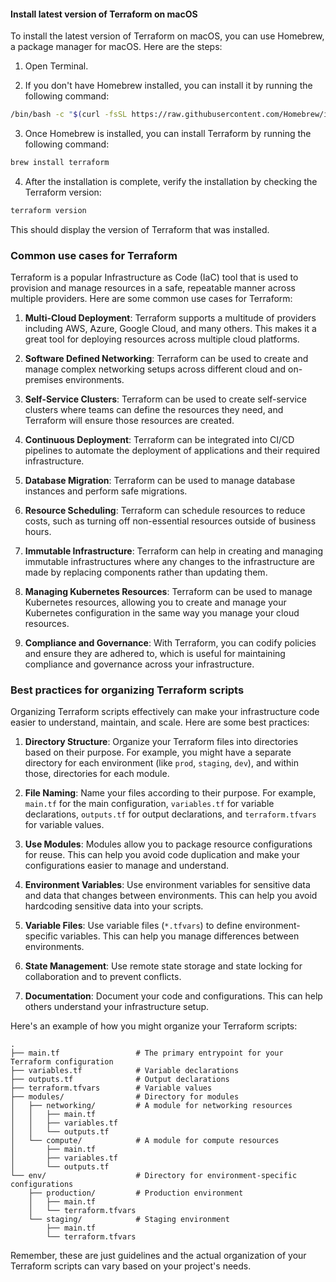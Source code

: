 #### Install latest version of Terraform on macOS

To install the latest version of Terraform on macOS, you can use Homebrew, a package manager for macOS. Here are the steps:

1. Open Terminal.

2. If you don't have Homebrew installed, you can install it by running the following command:

```bash
/bin/bash -c "$(curl -fsSL https://raw.githubusercontent.com/Homebrew/install/HEAD/install.sh)"
```

3. Once Homebrew is installed, you can install Terraform by running the following command:

```bash
brew install terraform
```

4. After the installation is complete, verify the installation by checking the Terraform version:

```bash
terraform version
```

This should display the version of Terraform that was installed.


### Common use cases for Terraform

Terraform is a popular Infrastructure as Code (IaC) tool that is used to provision and manage resources in a safe, repeatable manner across multiple providers. Here are some common use cases for Terraform:

1. **Multi-Cloud Deployment**: Terraform supports a multitude of providers including AWS, Azure, Google Cloud, and many others. This makes it a great tool for deploying resources across multiple cloud platforms.

2. **Software Defined Networking**: Terraform can be used to create and manage complex networking setups across different cloud and on-premises environments.

3. **Self-Service Clusters**: Terraform can be used to create self-service clusters where teams can define the resources they need, and Terraform will ensure those resources are created.

4. **Continuous Deployment**: Terraform can be integrated into CI/CD pipelines to automate the deployment of applications and their required infrastructure.

5. **Database Migration**: Terraform can be used to manage database instances and perform safe migrations.

6. **Resource Scheduling**: Terraform can schedule resources to reduce costs, such as turning off non-essential resources outside of business hours.

7. **Immutable Infrastructure**: Terraform can help in creating and managing immutable infrastructures where any changes to the infrastructure are made by replacing components rather than updating them.

8. **Managing Kubernetes Resources**: Terraform can be used to manage Kubernetes resources, allowing you to create and manage your Kubernetes configuration in the same way you manage your cloud resources.

9. **Compliance and Governance**: With Terraform, you can codify policies and ensure they are adhered to, which is useful for maintaining compliance and governance across your infrastructure.


### Best practices for organizing Terraform scripts


Organizing Terraform scripts effectively can make your infrastructure code easier to understand, maintain, and scale. Here are some best practices:

1. **Directory Structure**: Organize your Terraform files into directories based on their purpose. For example, you might have a separate directory for each environment (like `prod`, `staging`, `dev`), and within those, directories for each module.

2. **File Naming**: Name your files according to their purpose. For example, `main.tf` for the main configuration, `variables.tf` for variable declarations, `outputs.tf` for output declarations, and `terraform.tfvars` for variable values.

3. **Use Modules**: Modules allow you to package resource configurations for reuse. This can help you avoid code duplication and make your configurations easier to manage and understand.

4. **Environment Variables**: Use environment variables for sensitive data and data that changes between environments. This can help you avoid hardcoding sensitive data into your scripts.

5. **Variable Files**: Use variable files (`*.tfvars`) to define environment-specific variables. This can help you manage differences between environments.

6. **State Management**: Use remote state storage and state locking for collaboration and to prevent conflicts.

7. **Documentation**: Document your code and configurations. This can help others understand your infrastructure setup.

Here's an example of how you might organize your Terraform scripts:

```
.
├── main.tf                 # The primary entrypoint for your Terraform configuration
├── variables.tf            # Variable declarations
├── outputs.tf              # Output declarations
├── terraform.tfvars        # Variable values
├── modules/                # Directory for modules
│   ├── networking/         # A module for networking resources
│   │   ├── main.tf
│   │   ├── variables.tf
│   │   └── outputs.tf
│   └── compute/            # A module for compute resources
│       ├── main.tf
│       ├── variables.tf
│       └── outputs.tf
└── env/                    # Directory for environment-specific configurations
    ├── production/         # Production environment
    │   ├── main.tf
    │   └── terraform.tfvars
    └── staging/            # Staging environment
        ├── main.tf
        └── terraform.tfvars
```

Remember, these are just guidelines and the actual organization of your Terraform scripts can vary based on your project's needs.
